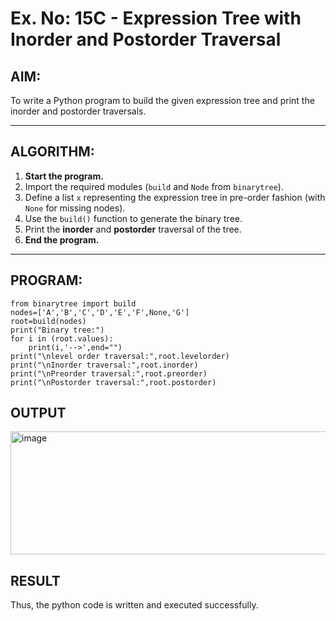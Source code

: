 # Ex. No: 15C - Expression Tree with Inorder and Postorder Traversal

## AIM:
To write a Python program to build the given expression tree and print the inorder and postorder traversals.

---

## ALGORITHM:

1. **Start the program.**
2. Import the required modules (`build` and `Node` from `binarytree`).
3. Define a list `x` representing the expression tree in pre-order fashion (with `None` for missing nodes).
4. Use the `build()` function to generate the binary tree.
5. Print the **inorder** and **postorder** traversal of the tree.
6. **End the program.**

---

## PROGRAM:

```
from binarytree import build
nodes=['A','B','C','D','E','F',None,'G']
root=build(nodes)
print("Binary tree:")
for i in (root.values):
    print(i,'-->',end="")
print("\nlevel order traversal:",root.levelorder)
print("\nInorder traversal:",root.inorder)
print("\nPreorder traversal:",root.preorder)
print("\nPostorder traversal:",root.postorder)
```

## OUTPUT

<img width="937" height="197" alt="image" src="https://github.com/user-attachments/assets/2cda059d-a7ba-4e92-b121-65748064b09a" />

## RESULT

Thus, the python code is written and executed successfully.
